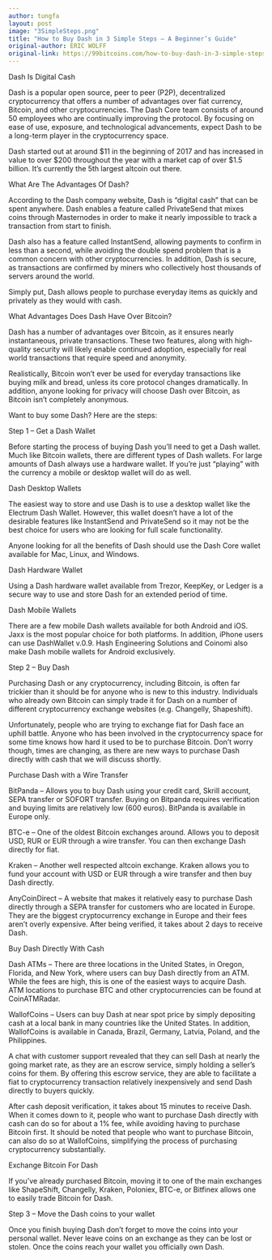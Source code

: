 ```yaml
---
author: tungfa
layout: post
image: "3SimpleSteps.png"
title: "How to Buy Dash in 3 Simple Steps – A Beginner’s Guide"
original-author: ERIC WOLFF 
original-link: https://99bitcoins.com/how-to-buy-dash-in-3-simple-steps-a-beginners-guide/
---
```


Dash Is Digital Cash

Dash is a popular open source, peer to peer (P2P), decentralized cryptocurrency that offers a number of advantages over fiat currency, Bitcoin, and other cryptocurrencies.  The Dash Core team consists of around 50 employees who are continually improving the protocol.  By focusing on ease of use, exposure, and technological advancements, expect Dash to be a long-term player in the cryptocurrency space.

Dash started out at around $11 in the beginning of 2017 and has increased in value to over $200 throughout the year with a market cap of over $1.5 billion. It’s currently the 5th largest altcoin out there.


What Are The Advantages Of Dash?

According to the Dash company website, Dash is “digital cash” that can be spent anywhere.  Dash enables a feature called PrivateSend that mixes coins through Masternodes in order to make it nearly impossible to track a transaction from start to finish.

Dash also has a feature called InstantSend, allowing payments to confirm in less than a second, while avoiding the double spend problem that is a common concern with other cryptocurrencies.  In addition, Dash is secure, as transactions are confirmed by miners who collectively host thousands of servers around the world.

Simply put, Dash allows people to purchase everyday items as quickly and privately as they would with cash.

What Advantages Does Dash Have Over Bitcoin?

Dash has a number of advantages over Bitcoin, as it ensures nearly instantaneous, private transactions.  These two features, along with high-quality security will likely enable continued adoption, especially for real world transactions that require speed and anonymity.

Realistically, Bitcoin won’t ever be used for everyday transactions like buying milk and bread, unless its core protocol changes dramatically.  In addition, anyone looking for privacy will choose Dash over Bitcoin, as Bitcoin isn’t completely anonymous.

Want to buy some Dash? Here are the steps:

Step 1 – Get a Dash Wallet

Before starting the process of buying Dash you’ll need to get a Dash wallet. Much like Bitcoin wallets, there are different types of Dash wallets. For large amounts of Dash always use a hardware wallet. If you’re just “playing” with the currency a mobile or desktop wallet will do as well.

Dash Desktop Wallets

The easiest way to store and use Dash is to use a desktop wallet like the Electrum Dash Wallet.  However, this wallet doesn’t have a lot of the desirable features like InstantSend and PrivateSend so it may not be the best choice for users who are looking for full scale functionality.

Anyone looking for all the benefits of Dash should use the Dash Core wallet available for Mac, Linux, and Windows.

Dash Hardware Wallet

Using a Dash hardware wallet available from Trezor, KeepKey, or Ledger is a secure way to use and store Dash for an extended period of time.

Dash Mobile Wallets

There are a few mobile Dash wallets available for both Android and iOS.  Jaxx is the most popular choice for both platforms.  In addition, iPhone users can use DashWallet v.0.9.  Hash Engineering Solutions and Coinomi also make Dash mobile wallets for Android exclusively.

Step 2 – Buy Dash

Purchasing Dash or any cryptocurrency, including Bitcoin, is often far trickier than it should be for anyone who is new to this industry.  Individuals who already own Bitcoin can simply trade it for Dash on a number of different cryptocurrency exchange websites (e.g. Changelly, Shapeshift).

Unfortunately, people who are trying to exchange fiat for Dash face an uphill battle.  Anyone who has been involved in the cryptocurrency space for some time knows how hard it used to be to purchase Bitcoin. Don’t worry though, times are changing, as there are new ways to purchase Dash directly with cash that we will discuss shortly.

Purchase Dash with a Wire Transfer

BitPanda – Allows you to buy Dash using your credit card, Skrill account, SEPA transfer or SOFORT transfer. Buying on Bitpanda requires verification and buying limits are relatively low (600 euros). BitPanda is available in Europe only.

BTC-e – One of the oldest Bitcoin exchanges around. Allows you to deposit USD, RUR or EUR through a wire transfer. You can then exchange Dash directly for fiat.

Kraken – Another well respected altcoin exchange. Kraken allows you to fund your account with USD or EUR through a wire transfer and then buy Dash directly.

AnyCoinDirect  – A website that makes it relatively easy to purchase Dash directly through a SEPA transfer for customers who are located in Europe.  They are the biggest cryptocurrency exchange in Europe and their fees aren’t overly expensive.  After being verified, it takes about 2 days to receive Dash.

Buy Dash Directly With Cash

Dash ATMs – There are three locations in the United States, in Oregon, Florida, and New York, where users can buy Dash directly from an ATM.  While the fees are high, this is one of the easiest ways to acquire Dash.  ATM locations to purchase BTC and other cryptocurrencies can be found at CoinATMRadar.

WallofCoins – Users can buy Dash at near spot price by simply depositing cash at a local bank in many countries like the United States.  In addition, WallofCoins is available in Canada, Brazil, Germany, Latvia, Poland, and the Philippines.

A chat with customer support revealed that they can sell Dash at nearly the going market rate, as they are an escrow service, simply holding a seller’s coins for them.  By offering this escrow service, they are able to facilitate a fiat to cryptocurrency transaction relatively inexpensively and send Dash directly to buyers quickly.

After cash deposit verification, it takes about 15 minutes to receive Dash.  When it comes down to it, people who want to purchase Dash directly with cash can do so for about a 1% fee, while avoiding having to purchase Bitcoin first.  It should be noted that people who want to purchase Bitcoin, can also do so at WallofCoins, simplifying the process of purchasing cryptocurrency substantially.

Exchange Bitcoin For Dash

If you’ve already purchased Bitcoin, moving it to one of the main exchanges like ShapeShift, Changelly, Kraken, Poloniex, BTC-e, or Bitfinex allows one to easily trade Bitcoin for Dash.

Step 3 – Move the Dash coins to your wallet

Once you finish buying Dash don’t forget to move the coins into your personal wallet. Never leave coins on an exchange as they can be lost or stolen. Once the coins reach your wallet you officially own Dash.

